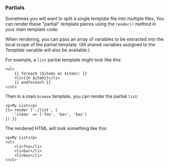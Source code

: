 ### Partials

Sometimes you will want to split a single template file into multiple files.
You can render these "partial" template pieces using the `render()` method in
your main template code.

When rendering, you can pass an array of variables to be extracted into the
local scope of the partial template. (All shared variables assigned to
the _Template_ variable will also be available.)

For example, a `list` partial template might look like this:

```html+php
<ul>
    {{ foreach ($items as $item): }}
    <li>{{h $item}}</li>
    {{ endforeach }}
</ul>
```

Then in a main `browse` template, you can render the partial `list`:

```html+php
<p>My List</p>
{{= render ('./list', [
    'items' => ['foo', 'bar', 'baz']
]) }}
```

The rendered HTML will look something like this:

```html+php
<p>My List</p>
<ul>
    <li>foo</li>
    <li>bar</li>
    <li>baz</li>
</ul>
```

